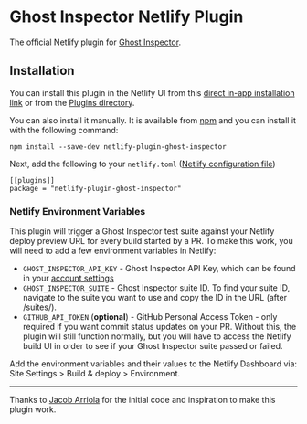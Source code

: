 # Ghost Inspector Netlify Plugin

The official Netlify plugin for [Ghost Inspector](https://ghostinspector.com).

## Installation

You can install this plugin in the Netlify UI from this [direct in-app installation link](https://app.netlify.com/plugins/netlify-plugin-ghost-inspector/install) or from the [Plugins directory](https://app.netlify.com/plugins).

You can also install it manually. It is available from [npm](https://www.npmjs.com/) and you can install it with the following command:

```
npm install --save-dev netlify-plugin-ghost-inspector
```

Next, add the following to your `netlify.toml` ([Netlify configuration file](https://docs.netlify.com/configure-builds/file-based-configuration/))

```
[[plugins]]
package = "netlify-plugin-ghost-inspector"
```

### Netlify Environment Variables

This plugin will trigger a Ghost Inspector test suite against your Netlify deploy preview URL for every build started by a PR. To make this work, you will need to add a few environment variables in Netlify:
- `GHOST_INSPECTOR_API_KEY` - Ghost Inspector API Key, which can be found in your [account settings](https://app.ghostinspector.com/account)
- `GHOST_INSPECTOR_SUITE` - Ghost Inspector suite ID. To find your suite ID, navigate to the suite you want to use and copy the ID in the URL (after /suites/).
- `GITHUB_API_TOKEN` (**optional**) - GitHub Personal Access Token - only required if you want commit status updates on your PR. Without this, the plugin will still function normally, but you will have to access the Netlify build UI in order to see if your Ghost Inspector suite passed or failed.

Add the environment variables and their values to the Netlify Dashboard via: Site Settings > Build & deploy > Environment.

---

Thanks to [Jacob Arriola](https://jacobarriola.com/post/netlify-build-plugin-ghost-inspector) for the initial code and inspiration to make this plugin work.